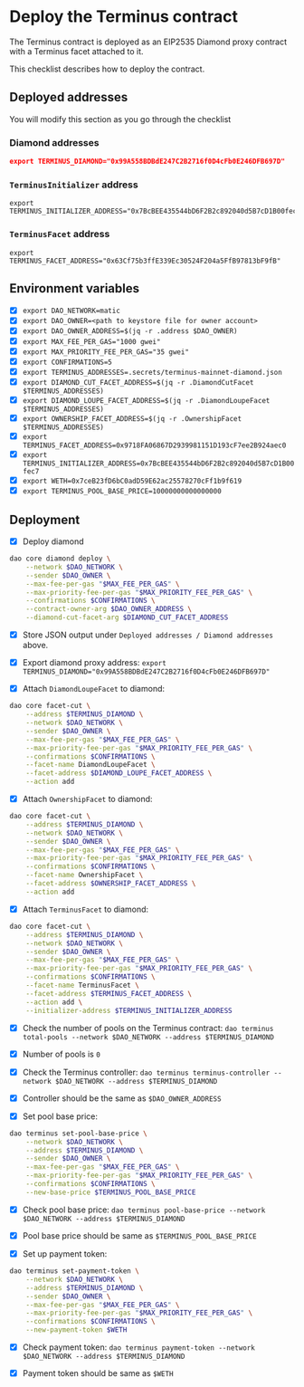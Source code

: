 # Deploy the Terminus contract

The Terminus contract is deployed as an EIP2535 Diamond proxy contract with a Terminus facet attached to it.

This checklist describes how to deploy the contract.

## Deployed addresses

You will modify this section as you go through the checklist

### Diamond addresses

```json
export TERMINUS_DIAMOND="0x99A558BDBdE247C2B2716f0D4cFb0E246DFB697D"
```

### `TerminusInitializer` address

```
export TERMINUS_INITIALIZER_ADDRESS="0x7BcBEE435544bD6F2B2c892040d5B7cD1B00fec7"
```


### `TerminusFacet` address

```
export TERMINUS_FACET_ADDRESS="0x63Cf75b3ffE339Ec30524F204a5FfB97813bF9fB"
```

## Environment variables

- [x] `export DAO_NETWORK=matic`
- [x] `export DAO_OWNER=<path to keystore file for owner account>`
- [x] `export DAO_OWNER_ADDRESS=$(jq -r .address $DAO_OWNER)`
- [x] `export MAX_FEE_PER_GAS="1000 gwei"`
- [x] `export MAX_PRIORITY_FEE_PER_GAS="35 gwei"`
- [x] `export CONFIRMATIONS=5`
- [x] `export TERMINUS_ADDRESSES=.secrets/terminus-mainnet-diamond.json`
- [x] `export DIAMOND_CUT_FACET_ADDRESS=$(jq -r .DiamondCutFacet $TERMINUS_ADDRESSES)`
- [x] `export DIAMOND_LOUPE_FACET_ADDRESS=$(jq -r .DiamondLoupeFacet $TERMINUS_ADDRESSES)`
- [x] `export OWNERSHIP_FACET_ADDRESS=$(jq -r .OwnershipFacet $TERMINUS_ADDRESSES)`
- [x] `export TERMINUS_FACET_ADDRESS=0x9718FA06867D2939981151D193cF7ee2B924aec0`
- [x] `export TERMINUS_INITIALIZER_ADDRESS=0x7BcBEE435544bD6F2B2c892040d5B7cD1B00fec7`
- [x] `export WETH=0x7ceB23fD6bC0adD59E62ac25578270cFf1b9f619`
- [x] `export TERMINUS_POOL_BASE_PRICE=10000000000000000`

## Deployment

- [x] Deploy diamond

```bash
dao core diamond deploy \
    --network $DAO_NETWORK \
    --sender $DAO_OWNER \
    --max-fee-per-gas "$MAX_FEE_PER_GAS" \
    --max-priority-fee-per-gas "$MAX_PRIORITY_FEE_PER_GAS" \
    --confirmations $CONFIRMATIONS \
    --contract-owner-arg $DAO_OWNER_ADDRESS \
    --diamond-cut-facet-arg $DIAMOND_CUT_FACET_ADDRESS
```

- [x] Store JSON output under `Deployed addresses / Diamond addresses` above.

- [x] Export diamond proxy address: `export TERMINUS_DIAMOND="0x99A558BDBdE247C2B2716f0D4cFb0E246DFB697D"`

- [x] Attach `DiamondLoupeFacet` to diamond:

```bash
dao core facet-cut \
    --address $TERMINUS_DIAMOND \
    --network $DAO_NETWORK \
    --sender $DAO_OWNER \
    --max-fee-per-gas "$MAX_FEE_PER_GAS" \
    --max-priority-fee-per-gas "$MAX_PRIORITY_FEE_PER_GAS" \
    --confirmations $CONFIRMATIONS \
    --facet-name DiamondLoupeFacet \
    --facet-address $DIAMOND_LOUPE_FACET_ADDRESS \
    --action add
```

- [x] Attach `OwnershipFacet` to diamond:

```bash
dao core facet-cut \
    --address $TERMINUS_DIAMOND \
    --network $DAO_NETWORK \
    --sender $DAO_OWNER \
    --max-fee-per-gas "$MAX_FEE_PER_GAS" \
    --max-priority-fee-per-gas "$MAX_PRIORITY_FEE_PER_GAS" \
    --confirmations $CONFIRMATIONS \
    --facet-name OwnershipFacet \
    --facet-address $OWNERSHIP_FACET_ADDRESS \
    --action add
```

- [x] Attach `TerminusFacet` to diamond:

```bash
dao core facet-cut \
    --address $TERMINUS_DIAMOND \
    --network $DAO_NETWORK \
    --sender $DAO_OWNER \
    --max-fee-per-gas "$MAX_FEE_PER_GAS" \
    --max-priority-fee-per-gas "$MAX_PRIORITY_FEE_PER_GAS" \
    --confirmations $CONFIRMATIONS \
    --facet-name TerminusFacet \
    --facet-address $TERMINUS_FACET_ADDRESS \
    --action add \
    --initializer-address $TERMINUS_INITIALIZER_ADDRESS
```

- [x] Check the number of pools on the Terminus contract: `dao terminus total-pools --network $DAO_NETWORK --address $TERMINUS_DIAMOND`

- [x] Number of pools is `0`

- [x] Check the Terminus controller: `dao terminus terminus-controller --network $DAO_NETWORK --address $TERMINUS_DIAMOND`

- [x] Controller should be the same as `$DAO_OWNER_ADDRESS`

- [x] Set pool base price:

```bash
dao terminus set-pool-base-price \
    --network $DAO_NETWORK \
    --address $TERMINUS_DIAMOND \
    --sender $DAO_OWNER \
    --max-fee-per-gas "$MAX_FEE_PER_GAS" \
    --max-priority-fee-per-gas "$MAX_PRIORITY_FEE_PER_GAS" \
    --confirmations $CONFIRMATIONS \
    --new-base-price $TERMINUS_POOL_BASE_PRICE
```

- [x] Check pool base price: `dao terminus pool-base-price --network $DAO_NETWORK --address $TERMINUS_DIAMOND`

- [x] Pool base price should be same as `$TERMINUS_POOL_BASE_PRICE`

- [x] Set up payment token:

```bash
dao terminus set-payment-token \
    --network $DAO_NETWORK \
    --address $TERMINUS_DIAMOND \
    --sender $DAO_OWNER \
    --max-fee-per-gas "$MAX_FEE_PER_GAS" \
    --max-priority-fee-per-gas "$MAX_PRIORITY_FEE_PER_GAS" \
    --confirmations $CONFIRMATIONS \
    --new-payment-token $WETH
```

- [x] Check payment token: `dao terminus payment-token --network $DAO_NETWORK --address $TERMINUS_DIAMOND`

- [x] Payment token should be same as `$WETH`
